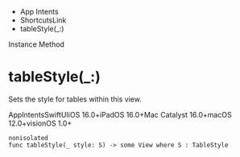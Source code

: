 

- App Intents
- ShortcutsLink
-  tableStyle(\_:) 

Instance Method

# tableStyle(\_:)

Sets the style for tables within this view.

AppIntentsSwiftUIiOS 16.0+iPadOS 16.0+Mac Catalyst 16.0+macOS 12.0+visionOS 1.0+

``` source
nonisolated
func tableStyle(_ style: S) -> some View where S : TableStyle
```

